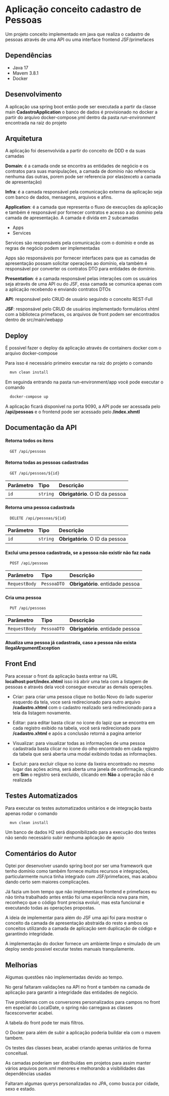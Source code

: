 
# Aplicação conceito cadastro de Pessoas

Um projeto conceito implementado em java que realiza o cadastro de pessoas através de uma API ou uma interface frontend JSF/primefaces




## Dependências

* Java 17
* Mavem 3.8.1
* Docker


## Desenvolvimento

A aplicação usa spring boot então pode ser executada a partir da classe main **CadastroApplication** o banco de dados é provisionado no docker a partir do arquivo docker-compose.yml dentro da pasta *run-environment* encontrada na raiz do projeto
## Arquitetura
A aplicação foi desenvolvida a partir do conceito de DDD e da suas camadas

**Domain**: é a camada onde se encontra as entidades de negócio e os contratos para suas manipulações, a camada de domínio não referencia nenhuma das outras, porem pode ser referencia por elas(exceto a camada de apresentação)

**Infra**: é a camada responsável pela comunicação externa da aplicação seja com banco de dados, mensagens, arquivos e afins.

**Application**: é a camada que representa o fluxo de execuções da aplicação e também é responsável por fornecer contratos e acesso a ao domínio pela camada de apresentação.
A camada é divida em 2 subcamadas
* Apps
* Services

Services são responsáveis pela comunicação com o domínio e onde as regras de negócio podem ser implementadas

Apps são responsáveis por fornecer interfaces para que as camadas de apresentação
possam solicitar operações ao domínio, ela também é responsável por converter os contratos DTO para entidades de domínio.

**Presentation**: é a camada responsável pelas interações com os usuários seja através de uma API ou do JSF, essa camada se comunica apenas com a aplicação recebendo e enviando contratos DTOs


**API**: responsável pelo CRUD de usuário seguindo o conceito REST-Full

**JSF**: responsável pelo CRUD de usuários implementado formulários xhtml com a biblioteca primefaces, os arquivos de front podem ser encontrados dentro de src/main/webapp

## Deploy

É possivel fazer o deploy da aplicação através de containers docker com o arquivo docker-compose

Para isso é necessário primeiro executar na raiz do projeto o comando

```bash
  mvn clean install
```

Em seguinda entrando na pasta run-environment/app você pode executar o comando
```bash
  docker-compose up
```

A aplicação ficará disponível na porta 9090, a API pode ser acessada pelo **/api/pessoas** e o frontend pode ser acessado pelo **/index.xhmtl**
## Documentação da API

#### Retorna todos os itens

```http
  GET /api/pessoas
```

#### Retorna todas as pessoas cadastradas

```http
  GET /api/pessoas/${id}
```

| Parâmetro   | Tipo       | Descrição                                   |
| :---------- | :--------- | :------------------------------------------ |
| `id`      | `string` | **Obrigatório**. O ID da pessoa |

#### Retorna uma pessoa cadastrada

```http
  DELETE /api/pessoas/${id}
```

| Parâmetro   | Tipo       | Descrição                                   |
| :---------- | :--------- | :------------------------------------------ |
| `id`      | `string` | **Obrigatório**. O ID da pessoa |

#### Exclui uma pessoa cadastrada, se a pessoa não existir não faz nada


```http
  POST /api/pessoas
```

| Parâmetro   | Tipo       | Descrição                                   |
| :---------- | :--------- | :------------------------------------------ |
| `RequestBody`      | `PessoaDTO` | **Obrigatório**. entidade pessoa |

#### Cria uma pessoa


```http
  PUT /api/pessoas
```

| Parâmetro   | Tipo       | Descrição                                   |
| :---------- | :--------- | :------------------------------------------ |
| `RequestBody`      | `PessoaDTO` | **Obrigatório**. entidade pessoa |

#### Atualiza uma pessoa já cadastrada, caso a pessoa não exista IlegalArgumentException


## Front End

Para acessar o front da aplicação basta entrar na URL **localhost:port/index.xhtml**
isso irá abrir uma tela com a listagem de pessoas e através dela você consegue executar as demais operações.

* Criar: para criar uma pessoa clique no botão Novo do lado superior esquerdo da tela, voce será redirecionado para outro arquivo **/cadastro.xhtml** com o cadastro realizado será redirecionado para a tela da listagem novamente.

* Editar: para editar basta clicar no icone do lapiz que se encontra em cada registro exibido na tabela, você será redirecionado para  **/cadastro.xhtml**  e após a conclusão retorná a pagina anterior

* Visualizar: para visualizar todas as informações de uma pessoa cadastrada basta clicar no ícone do olho encontrado em cada registro da tabela que será aberta uma modal exibindo todas as informações.

* Excluir: para excluir clique no icone da lixeira encontrado no mesmo lugar das ações acima, será aberta uma janela de confirmação, clicando em **Sim** o registro será excluído, clicando em **Não** a operação não é realizada
## Testes Automatizados
Para executar os testes automatizados unitários e de integração basta apenas rodar o comando

```bash
  mvn clean install
```

Um banco de dados H2 será disponibilizado para a execução dos testes não sendo necessário subir nenhuma aplicação de apoio
## Comentários do Autor

Optei por desenvolver usando spring boot por ser uma framework que tenho domínio como também fornece muitos recursos e integrações, particularmente nunca tinha integrado com JSF/primefaces, mas acabou dando certo sem maiores complicações.

Já fazia um bom tempo que não implementava frontend e primefaces eu não tinha trabalhado antes então foi uma experiência nova para mim, reconheço que o código front precisa evoluir, mas esta funcional e executando todas as operações propostas.

A ideia de implementar para além do JSF uma api foi para mostrar o conceito da camada de apresentação abstraída do resto e ambos os conceitos utilizando a camada de aplicação sem duplicação de código e garantindo integridade.

A implementação do docker fornece um ambiente limpo e simulado de um deploy sendo possivel excutar testes manuais tranquilamente.
## Melhorias
Algumas questões não implementadas devido ao tempo.

No geral faltaram validações na API no front e também na camada de aplicação para garantir a integridade das entidades de negócio.

Tive problemas com os conversores personalizados para campos no front em especial do LocalDate, o spring não carregava as classes facesconverter acabei.

A tabela do front pode ter mais filtros.

O Docker para além de subir a aplicação poderia buildar ela com o mavem tambem.

Os testes das classes bean, acabei criando apenas unitários de forma conceitual.

As camadas poderiam ser distribuídas em projetos para assim manter vários arquivos pom.xml menores e melhorando a visibilidades das dependências usadas

Faltaram algumas querys personalizadas no JPA, como busca por cidade, sexo e estado. 




